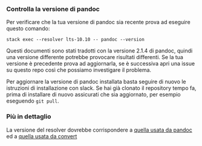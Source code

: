 
### Controlla la versione di pandoc

Per verificare che la tua versione di pandoc sia recente prova ad
eseguire questo comando:

    stack exec --resolver lts-10.10 -- pandoc --version

Questi documenti sono stati tradotti con la versione 2.1.4 di pandoc,
quindi una versione differente potrebbe provocare risultati
differenti. Se la tua versione è precedente prova ad aggiornarla, se è
successiva apri una issue su questo repo così che possiamo investigare
il problema.

Per aggiornare la versione di pandoc installata basta seguire di nuovo
le istruzioni di installazione con slack. Se hai già clonato il
repository tempo fa, prima di installare di nuovo assicurati che sia
aggiornato, per esempio eseguendo `git pull`.

### Più in dettaglio

La versione del resolver dovrebbe corrispondere a [quella usata da
pandoc](https://github.com/jgm/pandoc/blob/master/stack.yaml#L27) ed a
[quella usata da
convert](https://github.com/italia/pandoc-docs2rst/blob/master/convert.hs#L2)
